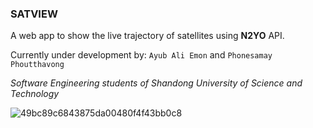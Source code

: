 ### SATVIEW

A web app to show the live trajectory of satellites using __N2YO__ API.

Currently under development by:
`Ayub Ali Emon` and `Phonesamay Phoutthavong`

*Software Engineering students of Shandong University of Science and Technology*

![49bc89c6843875da00480f4f43bb0c8](https://github.com/alfa-echo-niner-ait/satview/assets/78315132/178dd091-1cb7-4557-bd4b-93f5aa2dd7ed)
